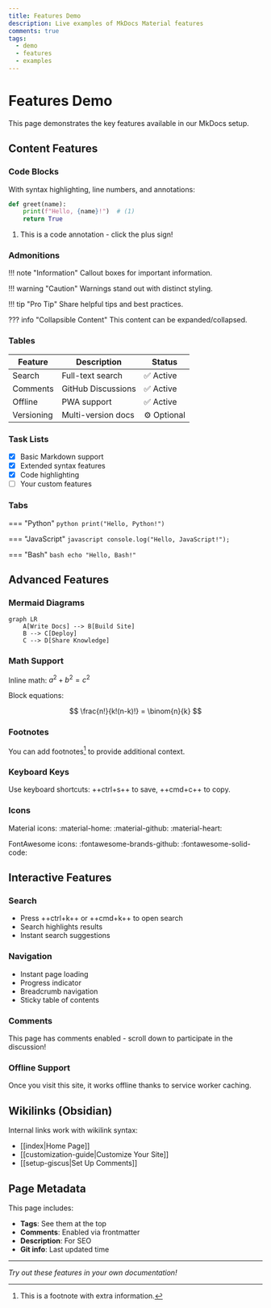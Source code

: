 ```yaml
---
title: Features Demo
description: Live examples of MkDocs Material features
comments: true
tags:
  - demo
  - features
  - examples
---
```


# Features Demo

This page demonstrates the key features available in our MkDocs setup.

## Content Features

### Code Blocks

With syntax highlighting, line numbers, and annotations:

```python title="example.py" linenums="1" hl_lines="2"
def greet(name):
    print(f"Hello, {name}!")  # (1)
    return True
```

1. This is a code annotation - click the plus sign!

### Admonitions

!!! note "Information"
    Callout boxes for important information.

!!! warning "Caution"
    Warnings stand out with distinct styling.

!!! tip "Pro Tip"
    Share helpful tips and best practices.

??? info "Collapsible Content"
    This content can be expanded/collapsed.

### Tables

| Feature | Description | Status |
|---------|------------|--------|
| Search | Full-text search | ✅ Active |
| Comments | GitHub Discussions | ✅ Active |
| Offline | PWA support | ✅ Active |
| Versioning | Multi-version docs | ⚙️ Optional |

### Task Lists

- [x] Basic Markdown support
- [x] Extended syntax features
- [x] Code highlighting
- [ ] Your custom features

### Tabs

=== "Python"
    ```python
    print("Hello, Python!")
    ```

=== "JavaScript"
    ```javascript
    console.log("Hello, JavaScript!");
    ```

=== "Bash"
    ```bash
    echo "Hello, Bash!"
    ```

## Advanced Features

### Mermaid Diagrams

```mermaid
graph LR
    A[Write Docs] --> B[Build Site]
    B --> C[Deploy]
    C --> D[Share Knowledge]
```

### Math Support

Inline math: $a^2 + b^2 = c^2$

Block equations:

$$
\frac{n!}{k!(n-k)!} = \binom{n}{k}
$$

### Footnotes

You can add footnotes[^1] to provide additional context.

[^1]: This is a footnote with extra information.

### Keyboard Keys

Use keyboard shortcuts: ++ctrl+s++ to save, ++cmd+c++ to copy.

### Icons

Material icons: :material-home: :material-github: :material-heart:

FontAwesome icons: :fontawesome-brands-github: :fontawesome-solid-code:

## Interactive Features

### Search

- Press ++ctrl+k++ or ++cmd+k++ to open search
- Search highlights results
- Instant search suggestions

### Navigation

- Instant page loading
- Progress indicator
- Breadcrumb navigation
- Sticky table of contents

### Comments

This page has comments enabled - scroll down to participate in the discussion!

### Offline Support

Once you visit this site, it works offline thanks to service worker caching.

## Wikilinks (Obsidian)

Internal links work with wikilink syntax:
- [[index|Home Page]]
- [[customization-guide|Customize Your Site]]
- [[setup-giscus|Set Up Comments]]

## Page Metadata

This page includes:
- **Tags**: See them at the top
- **Comments**: Enabled via frontmatter
- **Description**: For SEO
- **Git info**: Last updated time

---

_Try out these features in your own documentation!_
